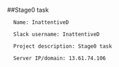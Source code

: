 ##Stage0 task

```
  Name: InattentiveD

  Slack username: InattentiveD

  Project description: Stage0 task

  Server IP/domain: 13.61.74.106
```

